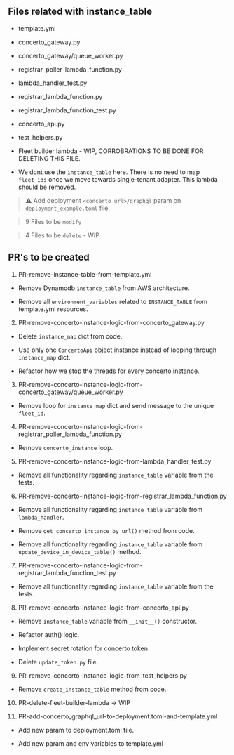 
## Files related with instance_table

  

- template.yml

- concerto_gateway.py

- concerto_gateway/queue_worker.py

- registrar_poller_lambda_function.py

- lambda_handler_test.py

- registrar_lambda_function.py

- registrar_lambda_function_test.py

- concerto_api.py

- test_helpers.py

- Fleet builder lambda - WIP, CORROBRATIONS TO BE DONE FOR DELETING THIS FILE.

- We dont use the `instance_table` here. There is no need to map `fleet_ids` once we move towards single-tenant adapter. This lambda should be removed.

  

> ⚠️ Add deployment `<concerto_url>/graphql` param on `deployment_example.toml` file.

  

> 9 Files to be `modify`

> 4 Files to be `delete` - WIP

  

  

  

## PR's to be created

  

1. PR-remove-instance-table-from-template.yml

- Remove Dynamodb `instance_table` from AWS architecture.

- Remove all `environment_variables` related to `INSTANCE_TABLE` from template.yml resources.

  

2. PR-remove-concerto-instance-logic-from-concerto_gateway.py

- Delete `instance_map` dict from code.

- Use only one `ConcertoApi` object instance instead of looping through `instance_map` dict.

- Refactor how we stop the threads for every concerto instance.

  

3. PR-remove-concerto-instance-logic-from-concerto_gateway/queue_worker.py

- Remove loop for `instance_map` dict and send message to the unique `fleet_id`.

  

4. PR-remove-concerto-instance-logic-from-registrar_poller_lambda_function.py

- Remove `concerto_instance` loop.

  

5. PR-remove-concerto-instance-logic-from-lambda_handler_test.py

- Remove all functionality regarding `instance_table` variable from the tests.

  

6. PR-remove-concerto-instance-logic-from-registrar_lambda_function.py

- Remove all functionality regarding `instance_table` variable from `lambda_handler`.

- Remove `get_concerto_instance_by_url()` method from code.

- Remove all functionality regarding `instance_table` variable from `update_device_in_device_table()` method.

  

7. PR-remove-concerto-instance-logic-from-registrar_lambda_function_test.py

- Remove all functionality regarding `instance_table` variable from the tests.

  

8. PR-remove-concerto-instance-logic-from-concerto_api.py

- Remove `instance_table` variable from `__init__()` constructor.

- Refactor auth() logic.

- Implement secret rotation for concerto token.

- Delete `update_token.py` file.

  

9. PR-remove-concerto-instance-logic-from-test_helpers.py

- Remove `create_instance_table` method from code.

  

10. PR-delete-fleet-builder-lambda -> WIP

  

11. PR-add-concerto_graphql_url-to-deployment.toml-and-template.yml

- Add new param to deployment.toml file.

- Add new param and env variables to template.yml